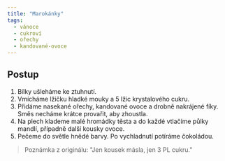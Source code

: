 ```yaml
---
title: "Marokánky"
tags:
  - vánoce
  - cukroví
  - ořechy
  - kandované-ovoce
---
```


## Postup
1. Bílky ušleháme ke ztuhnutí.
2. Vmícháme lžičku hladké mouky a 5 lžic krystalového cukru.
3. Přidáme nasekané ořechy, kandované ovoce a drobně nakrájené fíky. Směs necháme krátce provařit, aby zhoustla.
4. Na plech klademe malé hromádky těsta a do každé vtlačíme půlky mandlí, případně další kousky ovoce.
5. Pečeme do světle hnědé barvy. Po vychladnutí potíráme čokoládou.

> Poznámka z originálu: "Jen kousek másla, jen 3 PL cukru."
